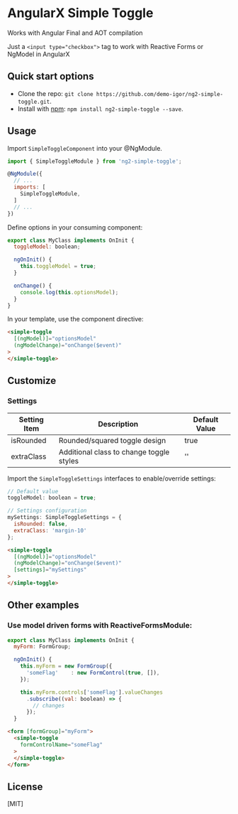 # AngularX Simple Toggle

Works with Angular Final and AOT compilation

Just a `<input type="checkbox">` tag to work with Reactive Forms or NgModel in AngularX

## Quick start options

* Clone the repo: `git clone https://github.com/demo-igor/ng2-simple-toggle.git`.
* Install with [npm](https://www.npmjs.com): `npm install ng2-simple-toggle --save`.

## Usage

Import `SimpleToggleComponent` into your @NgModule.

```js
import { SimpleToggleModule } from 'ng2-simple-toggle';

@NgModule({
  // ...
  imports: [
    SimpleToggleModule,
  ]
  // ...
})
```

Define options in your consuming component:

```js
export class MyClass implements OnInit {
  toggleModel: boolean;

  ngOnInit() {
    this.toggleModel = true;
  }

  onChange() {
    console.log(this.optionsModel);
  }
}
```

In your template, use the component directive:

```html
<simple-toggle
  [(ngModel)]="optionsModel"
  (ngModelChange)="onChange($event)"
>
</simple-toggle>
```

## Customize

### Settings
| Setting Item          | Description                                | Default Value     |
| --------------------- | ------------------------------------------ | ----------------  |
| isRounded             | Rounded/squared toggle design              | true              |
| extraClass            | Additional class to change toggle styles   | ''                |

Import the `SimpleToggleSettings` interfaces to enable/override settings:

```js
// Default value
toggleModel: boolean = true;

// Settings configuration
mySettings: SimpleToggleSettings = {
  isRounded: false,
  extraClass: 'margin-10'
};
```

```html
<simple-toggle
  [(ngModel)]="optionsModel"
  (ngModelChange)="onChange($event)"
  [settings]="mySettings"
>
</simple-toggle>
```

## Other examples

### Use model driven forms with ReactiveFormsModule:

```js
export class MyClass implements OnInit {
  myForm: FormGroup;

  ngOnInit() {
    this.myForm = new FormGroup({
      'someFlag'    : new FormControl(true, []),
    });

    this.myForm.controls['someFlag'].valueChanges
      .subscribe((val: boolean) => {
        // changes
      });
  }
```

```html
<form [formGroup]="myForm">
  <simple-toggle
    formControlName="someFlag"
  >
  </simple-toggle>
</form>
```

## License

[MIT]
